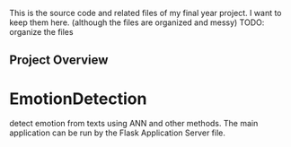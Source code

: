 This is the source code and related files of my final year project. 
I want to keep them here. (although the files are organized and messy)
TODO: organize the files


## Project Overview

# EmotionDetection
detect emotion from texts using ANN and other methods. 
The main application can be run by the Flask Application Server file.

